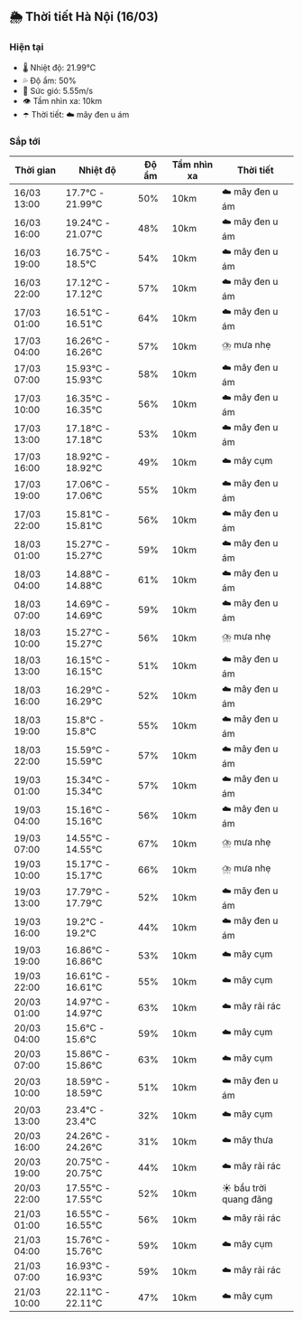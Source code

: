 ## 🌦️ Thời tiết Hà Nội (16/03)

### Hiện tại

- 🌡️ Nhiệt độ: 21.99℃
- 💦 Độ ẩm: 50%
- 💨 Sức gió: 5.55m/s
- 👁️ Tầm nhìn xa: 10km
- ☂️ Thời tiết: ☁️ mây đen u ám

### Sắp tới

| Thời gian | Nhiệt độ | Độ ẩm | Tầm nhìn xa | Thời tiết |
| --- | --- | --- | --- | --- |
| 16/03 13:00 | 17.7℃ - 21.99℃ | 50% | 10km | ☁️ mây đen u ám |
| 16/03 16:00 | 19.24℃ - 21.07℃ | 48% | 10km | ☁️ mây đen u ám |
| 16/03 19:00 | 16.75℃ - 18.5℃ | 54% | 10km | ☁️ mây đen u ám |
| 16/03 22:00 | 17.12℃ - 17.12℃ | 57% | 10km | ☁️ mây đen u ám |
| 17/03 01:00 | 16.51℃ - 16.51℃ | 64% | 10km | ☁️ mây đen u ám |
| 17/03 04:00 | 16.26℃ - 16.26℃ | 57% | 10km | ⛈️ mưa nhẹ |
| 17/03 07:00 | 15.93℃ - 15.93℃ | 58% | 10km | ☁️ mây đen u ám |
| 17/03 10:00 | 16.35℃ - 16.35℃ | 56% | 10km | ☁️ mây đen u ám |
| 17/03 13:00 | 17.18℃ - 17.18℃ | 53% | 10km | ☁️ mây đen u ám |
| 17/03 16:00 | 18.92℃ - 18.92℃ | 49% | 10km | ☁️ mây cụm |
| 17/03 19:00 | 17.06℃ - 17.06℃ | 55% | 10km | ☁️ mây đen u ám |
| 17/03 22:00 | 15.81℃ - 15.81℃ | 56% | 10km | ☁️ mây đen u ám |
| 18/03 01:00 | 15.27℃ - 15.27℃ | 59% | 10km | ☁️ mây đen u ám |
| 18/03 04:00 | 14.88℃ - 14.88℃ | 61% | 10km | ☁️ mây đen u ám |
| 18/03 07:00 | 14.69℃ - 14.69℃ | 59% | 10km | ☁️ mây đen u ám |
| 18/03 10:00 | 15.27℃ - 15.27℃ | 56% | 10km | ⛈️ mưa nhẹ |
| 18/03 13:00 | 16.15℃ - 16.15℃ | 51% | 10km | ☁️ mây đen u ám |
| 18/03 16:00 | 16.29℃ - 16.29℃ | 52% | 10km | ☁️ mây đen u ám |
| 18/03 19:00 | 15.8℃ - 15.8℃ | 55% | 10km | ☁️ mây đen u ám |
| 18/03 22:00 | 15.59℃ - 15.59℃ | 57% | 10km | ☁️ mây đen u ám |
| 19/03 01:00 | 15.34℃ - 15.34℃ | 57% | 10km | ☁️ mây đen u ám |
| 19/03 04:00 | 15.16℃ - 15.16℃ | 56% | 10km | ☁️ mây đen u ám |
| 19/03 07:00 | 14.55℃ - 14.55℃ | 67% | 10km | ⛈️ mưa nhẹ |
| 19/03 10:00 | 15.17℃ - 15.17℃ | 66% | 10km | ⛈️ mưa nhẹ |
| 19/03 13:00 | 17.79℃ - 17.79℃ | 52% | 10km | ☁️ mây đen u ám |
| 19/03 16:00 | 19.2℃ - 19.2℃ | 44% | 10km | ☁️ mây đen u ám |
| 19/03 19:00 | 16.86℃ - 16.86℃ | 53% | 10km | ☁️ mây cụm |
| 19/03 22:00 | 16.61℃ - 16.61℃ | 55% | 10km | ☁️ mây cụm |
| 20/03 01:00 | 14.97℃ - 14.97℃ | 63% | 10km | ☁️ mây rải rác |
| 20/03 04:00 | 15.6℃ - 15.6℃ | 59% | 10km | ☁️ mây cụm |
| 20/03 07:00 | 15.86℃ - 15.86℃ | 63% | 10km | ☁️ mây cụm |
| 20/03 10:00 | 18.59℃ - 18.59℃ | 51% | 10km | ☁️ mây đen u ám |
| 20/03 13:00 | 23.4℃ - 23.4℃ | 32% | 10km | ☁️ mây cụm |
| 20/03 16:00 | 24.26℃ - 24.26℃ | 31% | 10km | ☁️ mây thưa |
| 20/03 19:00 | 20.75℃ - 20.75℃ | 44% | 10km | ☁️ mây rải rác |
| 20/03 22:00 | 17.55℃ - 17.55℃ | 52% | 10km | ☀️ bầu trời quang đãng |
| 21/03 01:00 | 16.55℃ - 16.55℃ | 56% | 10km | ☁️ mây rải rác |
| 21/03 04:00 | 15.76℃ - 15.76℃ | 59% | 10km | ☁️ mây cụm |
| 21/03 07:00 | 16.93℃ - 16.93℃ | 59% | 10km | ☁️ mây rải rác |
| 21/03 10:00 | 22.11℃ - 22.11℃ | 47% | 10km | ☁️ mây cụm |
